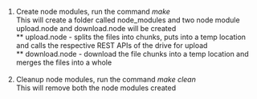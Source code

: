 1. Create node modules, run the command *make*<br/>
This will create a folder called node_modules and two node module upload.node and download.node will be created<br/>
** upload.node - splits the files into chunks, puts into a temp location and calls the respective REST APIs of the drive for upload<br/>
** download.node - download the file chunks into a temp location and merges the files into a whole
<br/><br/>
2. Cleanup node modules, run the command *make clean*<br/>
This will remove both the node modules created

